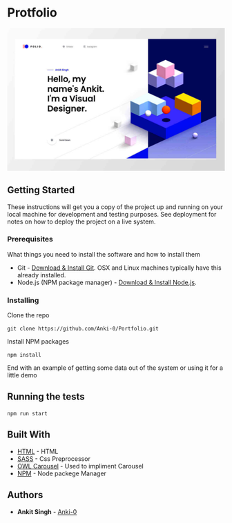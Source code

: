 # Protfolio

![URL](https://github.com/Anki-0/-Portfolio-/blob/Ankit-Singh/img/content/Portfolio.jpg)

## Getting Started

These instructions will get you a copy of the project up and running on your local machine for development and testing purposes. See deployment for notes on how to deploy the project on a live system.

### Prerequisites

What things you need to install the software and how to install them

* Git - [Download & Install Git](https://git-scm.com/downloads). OSX and Linux machines typically have this already installed.
* Node.js (NPM package manager) - [Download & Install Node.js](https://nodejs.org/en/download/).

### Installing

Clone the repo
```
git clone https://github.com/Anki-0/Portfolio.git
```
Install NPM packages
```
npm install
```

End with an example of getting some data out of the system or using it for a little demo

## Running the tests

```
npm run start
```

<!--## Deployment

Add additional notes about how to deploy this on a live system
-->
## Built With

* [HTML](#) - HTML
* [SASS](https://sass-lang.com/) - Css Preprocessor
* [OWL Carousel](https://owlcarousel2.github.io/OwlCarousel2/) - Used to impliment Carousel
* [NPM](https://www.npmjs.com/get-npm) - Node packege Manager

<!--## Contributing

Please read [CONTRIBUTING.md](https://gist.github.com/PurpleBooth/b24679402957c63ec426) for details on our code of conduct, and the process for submitting pull requests to us.
-->
<!--## Versioning

We use [SemVer](http://semver.org/) for versioning. For the versions available, see the [tags on this repository](https://github.com/your/project/tags). 
-->
## Authors

* **Ankit Singh** - [Anki-0](https://github.com/Anki-0)

<!--See also the list of [contributors](https://github.com/your/project/contributors) who participated in this project.

## License

This project is licensed under the MIT License - see the [LICENSE.md](LICENSE.md) file for details

## Acknowledgments

* Hat tip to anyone whose code was used
* Inspiration
* etc-->
